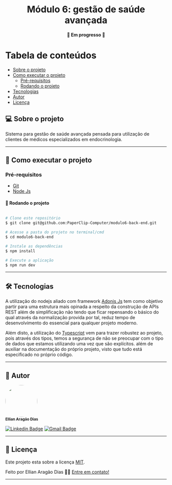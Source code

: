 <h1 align="center">
     Módulo 6: gestão de saúde avançada
</h1>

<h4 align="center">
	🚧 Em progresso 🚧
</h4>

Tabela de conteúdos
=================

* [Sobre o projeto](#-sobre-o-projeto)
* [Como executar o projeto](#-como-executar-o-projeto)
    * [Pré-requisitos](#pré-requisitos)
    * [Rodando o projeto](#-rodando-o-projeto)
* [Tecnologias](#-tecnologias)
* [Autor](#-autor)
* [Licença](#-licença)


## 💻 Sobre o projeto

Sistema para gestão de saúde avançada pensada para utilização de clientes de 
médicos especializados em endocrinologia.

---

## 🚀 Como executar o projeto

### Pré-requisitos

- [Git](https://git-scm.com/downloads)
- [Node Js](https://nodejs.org/en/)

#### 🎲 Rodando o projeto

```bash

# Clone este repositório
$ git clone git@github.com:PaperClip-Computer/modulo6-back-end.git

# Acesse a pasta do projeto no terminal/cmd
$ cd modulo6-back-end

# Instale as dependências
$ npm install

# Execute a aplicação
$ npm run dev

```
---

## 🛠 Tecnologias

A utilização do nodejs aliado com framework [Adonis Js](https://adonisjs.com/)
tem como objetivo partir para uma estrutura mais opinada a respeito da construção
de APIs REST além de simplificação não tendo que ficar repensando o básico do qual
através da normalização provida por tal, reduz tempo de desenvolvimento do essencial
para qualquer projeto moderno.

Além disto, a utilização do [Typescript](https://www.typescriptlang.org/) vem para
trazer robustez ao projeto, pois através dos tipos, temos a segurança de não se 
preocupar com o tipo de dados que estamos utilizando uma vez que são explícitos.
além de auxiliar na documentação do próprio projeto, visto que tudo está especificado
no próprio código.

---

## 🦸 Autor


 <img style="border-radius: 50%;" src="https://avatars1.githubusercontent.com/u/52057913?s=400&u=222dffcab5586f0eb4efcbff06caa868450f6b8a&v=4" width="100px;" alt=""/>
 <br />
 <a><sub><b>Ellian Aragão Dias</b></sub></a>
 <br />
 
[![Linkedin Badge](https://img.shields.io/badge/-Ellian-blue?style=flat-square&logo=Linkedin&logoColor=white&link=linkedin.com/in/ellian-aragao-dias)](linkedin.com/in/ellian-aragao-dias)
[![Gmail Badge](https://img.shields.io/badge/-ellian.aragao@gmail.com-c14438?style=flat-square&logo=Gmail&logoColor=white&link=mailto:ellian.aragao@gmail.com)](mailto:ellian.aragao@gmail.com)

---

## 📝 Licença

Este projeto esta sobre a licença [MIT](./LICENSE).

Feito por Ellian Aragão Dias 👋🏽 [Entre em contato!](linkedin.com/in/ellian-aragao-dias)

---
